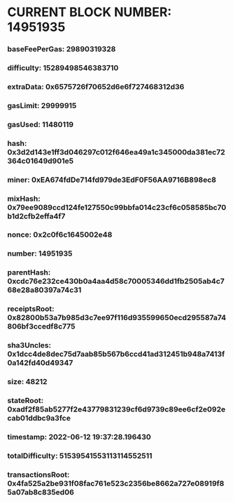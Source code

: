 # CURRENT BLOCK NUMBER: 14951935

### baseFeePerGas: 29890319328
### difficulty: 15289498546383710
### extraData: 0x6575726f70652d6e6f727468312d36
### gasLimit: 29999915
### gasUsed: 11480119
### hash: 0x3d2d143e1ff3d046297c012f646ea49a1c345000da381ec72364c01649d901e5
### miner: 0xEA674fdDe714fd979de3EdF0F56AA9716B898ec8
### mixHash: 0x79ee9089ccd124fe127550c99bbfa014c23cf6c058585bc70b1d2cfb2effa4f7
### nonce: 0x2c0f6c1645002e48
### number: 14951935
### parentHash: 0xcdc76e232ce430b0a4aa4d58c70005346dd1fb2505ab4c768e28a80397a74c31
### receiptsRoot: 0x82800b53a7b985d3c7ee97f116d935599650ecd295587a74806bf3ccedf8c775
### sha3Uncles: 0x1dcc4de8dec75d7aab85b567b6ccd41ad312451b948a7413f0a142fd40d49347
### size: 48212
### stateRoot: 0xadf2f85ab5277f2e43779831239cf6d9739c89ee6cf2e092ecab01ddbc9a3fce
### timestamp: 2022-06-12 19:37:28.196430
### totalDifficulty: 51539541553113114552511
### transactionsRoot: 0x4fa525a2be931f08fac761e523c2356be8662a727e08919f85a07ab8c835ed06
